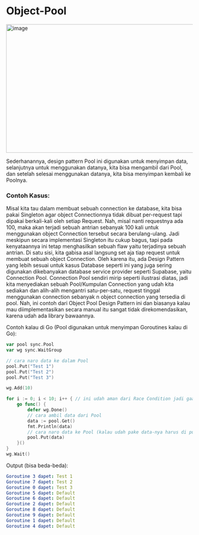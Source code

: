 # Object-Pool

<img width="969" height="346" alt="image" src="https://github.com/user-attachments/assets/330f76d7-20f8-49e8-a9a2-82672a624b4a" />

Sederhanannya, design pattern Pool ini digunakan untuk menyimpan data, selanjutnya untuk menggunakan datanya, kita bisa mengambil dari Pool, dan setelah selesai menggunakan datanya, kita bisa menyimpan kembali ke Poolnya.

### Contoh Kasus:

Misal kita tau dalam membuat sebuah connection ke database, kita bisa pakai Singleton agar object Connectionnya tidak dibuat per-request tapi dipakai berkali-kali oleh setiap Request. Nah, misal nanti requestnya ada 100, maka akan terjadi sebuah antrian sebanyak 100 kali untuk menggunakan object Connection tersebut secara berulang-ulang. Jadi meskipun secara implementasi Singleton itu cukup bagus, tapi pada kenyataannya ini tetap menghasilkan sebuah flaw yaitu terjadinya sebuah antrian. Di satu sisi, kita gabisa asal langsung set aja tiap request untuk membuat sebuah object Connection. Oleh karena itu, ada Design Pattern yang lebih sesuai untuk kasus Database seperti ini yang juga sering digunakan dikebanyakan database service provider seperti Supabase, yaitu Connection Pool. Connection Pool sendiri mirip seperti ilustrasi diatas, jadi kita menyediakan sebuah Pool/Kumpulan Connection yang udah kita sediakan dan alih-alih mengantri satu-per-satu, request tinggal menggunakan connection sebanyak n object connection yang tersedia di pool. Nah, ini contoh dari Object Pool Design Pattern ini dan biasanya kalau mau diimplementasikan secara manual itu sangat tidak direkomendasikan, karena udah ada library bawaannya.

Contoh kalau di Go (Pool digunakan untuk menyimpan Goroutines kalau di Go):
```go
var pool sync.Pool
var wg sync.WaitGroup

// cara naro data ke dalam Pool
pool.Put("Test 1")
pool.Put("Test 2")
pool.Put("Test 3")

wg.Add(10)

for i := 0; i < 10; i++ { // ini udah aman dari Race Condition jadi gaada 1 pool dipakai 2 goroutines. Ini bakal ada 7 goroutines yang ga kebagian data di pool dan mereka akan dapat nilai default.
    go func() {
        defer wg.Done()
        // cara ambil data dari Pool
        data := pool.Get()
        fmt.Println(data)
        // cara naro data ke Pool (kalau udah pake data-nya harus di put kembali karena pool ini konsepnya Minjem)
        pool.Put(data)
    }()
}
wg.Wait()
```
Output (bisa beda-beda):
```yaml
Goroutine 3 dapet: Test 1
Goroutine 7 dapet: Test 2
Goroutine 0 dapet: Test 3
Goroutine 5 dapet: Default
Goroutine 6 dapet: Default
Goroutine 2 dapet: Default
Goroutine 8 dapet: Default
Goroutine 9 dapet: Default
Goroutine 1 dapet: Default
Goroutine 4 dapet: Default
```